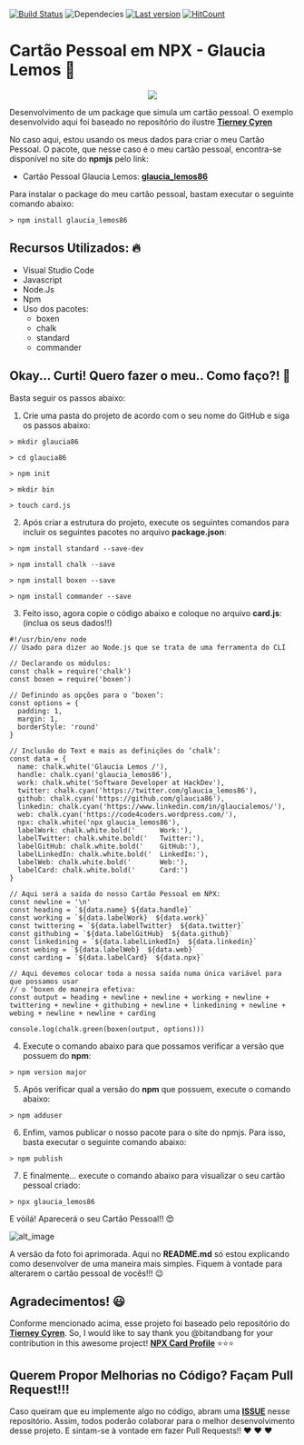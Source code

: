 [![Build Status](https://travis-ci.org/glaucia86/glaucia86.svg?branch=master)](https://travis-ci.org/glaucia86/glaucia86)
![Dependecies](https://david-dm.org/glaucia86/glaucia86.svg)
[![Last version](https://img.shields.io/badge/version-v1.0.0-blue.svg?style=for-the-badge)](https://github.com/glaucia86/glaucia86/blob/master/CHANGELOG.md)
[![HitCount](http://hits.dwyl.io/glaucia86/poc-electron-serial-port-v2.svg)](http://hits.dwyl.io/glaucia86/poc-electron-serial-port-v2)

# Cartão Pessoal em NPX - Glaucia Lemos :floppy_disk:

<p align="center">
  <img src="https://i.imgsafe.org/27/2779c5a323.png"/>  
</p>

Desenvolvimento de um package que simula um cartão pessoal. O exemplo desenvolvido aqui foi baseado 
no repositório do ilustre **[Tierney Cyren](https://twitter.com/bitandbang)**

No caso aqui, estou usando os meus dados para criar o meu Cartão Pessoal. O pacote, que nesse caso é o meu cartão pessoal, encontra-se disponível no site do **npmjs** pelo link: 

- Cartão Pessoal Glaucia Lemos: **[glaucia_lemos86](https://www.npmjs.com/package/glaucia_lemos86)**

Para instalar o package do meu cartão pessoal, bastam executar o seguinte comando abaixo:

```
> npm install glaucia_lemos86

```

## Recursos Utilizados: :fire:

- Visual Studio Code
- Javascript
- Node.Js
- Npm
- Uso dos pacotes:
    - boxen
    - chalk
    - standard
    - commander

## Okay... Curti! Quero fazer o meu.. Como faço?! :rocket:

Basta seguir os passos abaixo:

1. Crie uma pasta do projeto de acordo com o seu nome do GitHub e siga os passos abaixo:

```
> mkdir glaucia86

> cd glaucia86

> npm init 

> mkdir bin

> touch card.js
```

2. Após criar a estrutura do projeto, execute os seguintes comandos para incluir os seguintes pacotes no arquivo **package.json**:

```
> npm install standard --save-dev
```

```
> npm install chalk --save
```

```
> npm install boxen --save
```

```
> npm install commander --save
```

3. Feito isso, agora copie o código abaixo e coloque no arquivo **card.js**: (inclua os seus dados!!)

```
#!/usr/bin/env node
// Usado para dizer ao Node.js que se trata de uma ferramenta do CLI

// Declarando os módulos:
const chalk = require('chalk')
const boxen = require('boxen')

// Definindo as opções para o ‘boxen’:
const options = {
  padding: 1,
  margin: 1,
  borderStyle: 'round'
}

// Inclusão do Text e mais as definições do ‘chalk’:
const data = {
  name: chalk.white('Glaucia Lemos /'),
  handle: chalk.cyan('glaucia_lemos86'),
  work: chalk.white('Software Developer at HackDev'),
  twitter: chalk.cyan('https://twitter.com/glaucia_lemos86'),
  github: chalk.cyan('https://github.com/glaucia86'),
  linkedin: chalk.cyan('https://www.linkedin.com/in/glaucialemos/'),
  web: chalk.cyan('https://code4coders.wordpress.com/'),
  npx: chalk.white('npx glaucia_lemos86'),
  labelWork: chalk.white.bold('      Work:'),
  labelTwitter: chalk.white.bold('   Twitter:'),
  labelGitHub: chalk.white.bold('    GitHub:'),
  labelLinkedIn: chalk.white.bold('  LinkedIn:'),
  labelWeb: chalk.white.bold('       Web:'),
  labelCard: chalk.white.bold('      Card:')
}

// Aqui será a saída do nosso Cartão Pessoal em NPX:
const newline = '\n'
const heading = `${data.name} ${data.handle}`
const working = `${data.labelWork}  ${data.work}`
const twittering = `${data.labelTwitter}  ${data.twitter}`
const githubing = `${data.labelGitHub}  ${data.github}`
const linkedining = `${data.labelLinkedIn}  ${data.linkedin}`
const webing = `${data.labelWeb}  ${data.web}`
const carding = `${data.labelCard}  ${data.npx}`

// Aqui devemos colocar toda a nossa saída numa única variável para que possamos usar 
// o ‘boxen de maneira efetiva: 
const output = heading + newline + newline + working + newline + twittering + newline + githubing + newline + linkedining + newline + webing + newline + newline + carding

console.log(chalk.green(boxen(output, options)))
```

4. Execute o comando abaixo para que possamos verificar a versão que possuem do **npm**:

```
> npm version major
```

5. Após verificar qual a versão do **npm** que possuem, execute o comando abaixo:

```
> npm adduser
```

6. Enfim, vamos publicar o nosso pacote para o site do npmjs. Para isso, basta executar o seguinte comando abaixo:

```
> npm publish
```

7. E finalmente... execute o comando abaixo para visualizar o seu cartão pessoal criado:

```
> npx glaucia_lemos86 
```

E vòilá! Aparecerá o seu Cartão Pessoal!! :heart_eyes:

![alt_image](https://i.imgsafe.org/27/2779c5a323.png)

A versão da foto foi aprimorada. Aqui no **README.md** só estou explicando como
desenvolver de uma maneira mais simples. Fiquem à vontade para alterarem o cartão pessoal de vocês!!! 😉

## Agradecimentos! :smiley:

Conforme mencionado acima, esse projeto foi baseado pelo repositório do **[Tierney Cyren](@bitandbang)**. 
So, I would like to say thank you @bitandbang for your contribution in this awesome project! **[NPX Card Profile](https://github.com/bnb/bitandbang)** :star::star::star:

## Querem Propor Melhorias no Código? Façam Pull Request!!! 

Caso queiram que eu implemente algo no código, abram uma **[ISSUE](https://github.com/glaucia86/glaucia86/issues)** nesse repositório. Assim, todos poderão colaborar para o melhor desenvolvimento desse projeto. E sintam-se à vontade em fazer Pull Requests!! ❤️ ❤️ ❤️

